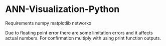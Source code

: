 # ANN-Visualization-Python

Requirements
numpy
matplotlib
networkx

Due to floating point error there are some limitation errors and it affects actual numbers. For confirmation multiply with using print function outputs.
